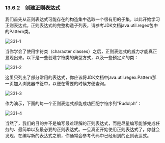 ### 13.6.2　创建正则表达式

我们首先从正则表达式可能存在的构造集中选取一个很有用的子集，以此开始学习正则表达式。正则表达式的完整构造子列表，请参考JDK文档java.util.regex包中的Pattern类。

![331-1](../Images/image03081.jpeg)

当你学会了使用字符类（character classes）之后，正则表达式的威力才能真正显现出来。以下是一些创建字符类的典型方式，以及一些预定义的类：

![331-2](../Images/image03082.jpeg)

这里只列出了部分常用的表达式，你应该将JDK文档中java.util.regex.Pattern那一页加入浏览器书签中，以便在需要的时候方便查询。

![331-3](../Images/image03083.jpeg)

作为演示，下面的每一个正则表达式都能成功匹配字符序列“Rudolph”：

![331-4](../Images/image03084.jpeg)

当然了，我们的目的并不是编写最难理解的正则表达式，而是尽量编写能够完成任务的、最简单以及最必要的正则表达式。一旦真正开始使用正则表达式了，你就会发现，在编写新的表达式之前，你通常会参考代码中已经用到的正则表达式。